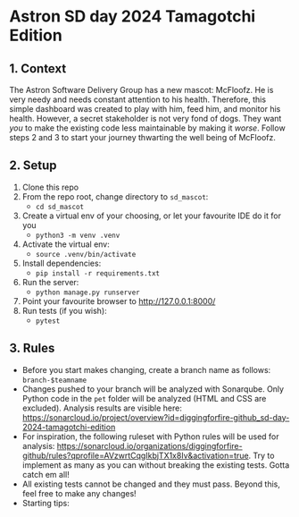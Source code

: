 # Astron SD day 2024 Tamagotchi Edition

## 1. Context

The Astron Software Delivery Group has a new mascot: McFloofz. He is very needy and needs constant attention to his health. Therefore, this simple dashboard was created to play with him, feed him, and monitor his health. However, a secret stakeholder is not very fond of dogs. They want *you* to make the existing code less maintainable by making it *worse*. Follow steps 2 and 3 to start your journey thwarting the well being of McFloofz.


## 2. Setup

1. Clone this repo 
2. From the repo root, change directory to `sd_mascot`:
    - `cd sd_mascot`
3. Create a virtual env of your choosing, or let your favourite IDE do it for you 
    - `python3 -m venv .venv`
4. Activate the virtual env:
    - `source .venv/bin/activate`
5. Install dependencies: 
    - `pip install -r requirements.txt`
6. Run the server:
    - `python manage.py runserver`
7. Point your favourite browser to http://127.0.0.1:8000/
8. Run tests (if you wish):
    - `pytest`

## 3. Rules

* Before you start makes changing, create a branch name as follows: `branch-$teamname`
* Changes pushed to your branch will be analyzed with Sonarqube. Only Python code in the `pet` folder will be analyzed (HTML and CSS are excluded). Analysis results are visible here: https://sonarcloud.io/project/overview?id=diggingforfire-github_sd-day-2024-tamagotchi-edition
* For inspiration, the following ruleset with Python rules will be used for analysis: https://sonarcloud.io/organizations/diggingforfire-github/rules?qprofile=AVzwrtCqgIkbjTX1x8Iv&activation=true. Try to implement as many as you can without breaking the existing tests. Gotta catch em all!
* All existing tests cannot be changed and they must pass. Beyond this, feel free to make any changes!
* Starting tips: